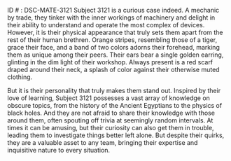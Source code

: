 ID # : DSC-MATE-3121
Subject 3121 is a curious case indeed. A mechanic by trade, they tinker with the inner workings of machinery and delight in their ability to understand and operate the most complex of devices. However, it is their physical appearance that truly sets them apart from the rest of their human brethren. Orange stripes, resembling those of a tiger, grace their face, and a band of two colors adorns their forehead, marking them as unique among their peers. Their ears bear a single golden earring, glinting in the dim light of their workshop. Always present is a red scarf draped around their neck, a splash of color against their otherwise muted clothing. 

But it is their personality that truly makes them stand out. Inspired by their love of learning, Subject 3121 possesses a vast array of knowledge on obscure topics, from the history of the Ancient Egyptians to the physics of black holes. And they are not afraid to share their knowledge with those around them, often spouting off trivia at seemingly random intervals. At times it can be amusing, but their curiosity can also get them in trouble, leading them to investigate things better left alone. But despite their quirks, they are a valuable asset to any team, bringing their expertise and inquisitive nature to every situation.